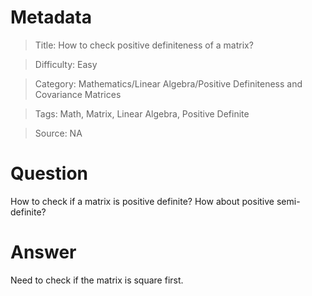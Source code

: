 # Metadata
> Title: How to check positive definiteness of a matrix?

> Difficulty: Easy

> Category: Mathematics/Linear Algebra/Positive Definiteness and Covariance Matrices

> Tags: Math, Matrix, Linear Algebra, Positive Definite

> Source: NA

# Question
How to check if a matrix is positive definite? How about positive semi-definite?

# Answer
Need to check if the matrix is square first.